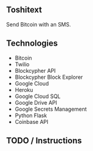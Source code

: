 ## Toshitext
Send Bitcoin with an SMS.

## Technologies
+ Bitcoin 
+ Twilio
+ Blockcypher API
+ Blockcypher Block Explorer
+ Google Cloud
+ Heroku 
+ Google Cloud SQL
+ Google Drive API
+ Google Secrets Management
+ Python Flask
+ Coinbase API

## TODO / Instructions
